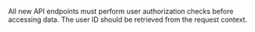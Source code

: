 All new API endpoints must perform user authorization checks before accessing data. The user ID should be retrieved from the request context.